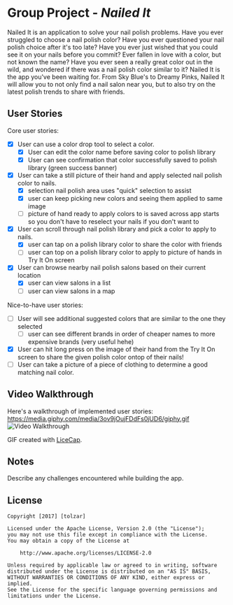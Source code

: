 # Group Project - *Nailed It*

Nailed It is an application to solve your nail polish problems. Have you ever struggled to choose a nail polish color? Have you ever questioned your nail polish choice after it's too late? Have you ever just wished that you could see it on your nails before you commit? Ever fallen in love with a color, but not known the name? Have you ever seen a really great color out in the wild, and wondered if there was a nail polish color similar to it? Nailed It is the app you've been waiting for. From Sky Blue's to Dreamy Pinks, Nailed It will allow you to not only find a nail salon near you, but to also try on the latest polish trends to share with friends.

## User Stories

Core user stories:

- [x] User can use a color drop tool to select a color.
    - [x] User can edit the color name before saving color to polish library
    - [x] User can see confirmation that color successfully saved to polish library (green success banner)
- [x] User can take a still picture of their hand and apply selected
  nail polish color to nails.
    - [x] selection nail polish area uses "quick" selection to assist
    - [x] user can keep picking new colors and seeing them applied to same image
    - [ ] picture of hand ready to apply colors to is saved across app starts so you don't have to reselect your nails if you don't want to
- [x] User can scroll through nail polish library and pick a color to
  apply to nails.
    - [x] user can tap on a polish library color to share the color with friends
    - [ ] user can top on a polish library color to apply to picture of hands in Try It On screen
- [x] User can browse nearby nail polish salons based on their current
  location
    - [x] user can view salons in a list
    - [ ] user can view salons in a map

Nice-to-have user stories:
- [ ] User will see additional suggested colors that are similar to the
  one they selected
   - [ ] user can see different brands in order of cheaper names to more expensive brands (very useful hehe)
- [x] User can hit long press on the image of their hand from the Try It On screen to share the given polish color ontop of
  their nails!
- [ ] User can take a picture of a piece of clothing to determine a good
  matching nail color.

## Video Walkthrough

Here's a walkthrough of implemented user stories:
https://media.giphy.com/media/3ov9jOujFDdFs0jUD6/giphy.gif
<img src='https://media.giphy.com/media/3ov9jOujFDdFs0jUD6/giphy.gif' title='Video Walkthrough' width='' alt='Video Walkthrough' />

GIF created with [LiceCap](http://www.cockos.com/licecap/).

## Notes

Describe any challenges encountered while building the app.

## License

    Copyright [2017] [tolzar]

    Licensed under the Apache License, Version 2.0 (the "License");
    you may not use this file except in compliance with the License.
    You may obtain a copy of the License at

        http://www.apache.org/licenses/LICENSE-2.0

    Unless required by applicable law or agreed to in writing, software
    distributed under the License is distributed on an "AS IS" BASIS,
    WITHOUT WARRANTIES OR CONDITIONS OF ANY KIND, either express or implied.
    See the License for the specific language governing permissions and
    limitations under the License.
